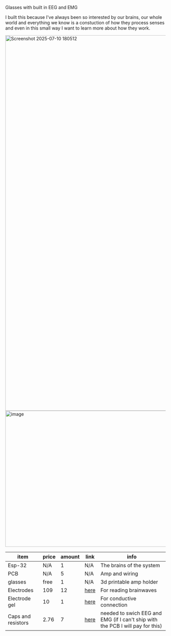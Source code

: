 

Glasses with built in EEG and EMG

I built this because I've always been so interested by our brains, our whole world and everything we know is a constuction of how they process senses and even in this small way I want to learn more about how they work.


<img width="927" height="1178" alt="Screenshot 2025-07-10 180512" src="https://github.com/user-attachments/assets/fddb8f3f-f1c5-4119-aba0-ea0bc01eed32" />


<img width="1409" height="427" alt="image" src="https://github.com/user-attachments/assets/405cda73-df16-44bf-8927-c968d0947b71" />






| item | price | amount | link | info |
| ------- | --- | --- |--- | --- |
| Esp-32 | N/A | 1 | N/A |The brains of the system|
| PCB| N/A | 5 | N/A |Amp and wiring|
|glasses	| free	| 1| 	N/A |	3d printable amp holder|
|Electrodes	|109 |12	|	[here](https://mfimedical.com/products/technomed-reusable-eeg-cup-electrode?variant=32641781268557) |	For reading brainwaves|
|Electrode gel	| 	10 | 1|	[here](https://www.walmart.com/ip/Spectra-360-Electrode-Gel-250gm-8-5oz-Tube-Each/792282565?wmlspartner=wlpa&selectedSellerId=101189557&selectedOfferId=6CC344D59E7B318697062A237A010418&conditionGroupCode=1&adid=22222222222000000000&wmlspartner=wmtlabs&wl0=e&wl1=o&wl2=c&wl3=10352200394&wl4=pla-1103028060075&wl5=103047&wl6=&wl7=&wl10=Walmart&wl11=Online&wl12=792282565_10001208918&wl14=spectra%20360%20electrode%20gel&veh=sem&gclid=5b0bcb0ccfa51ba3db34a37e5ae30c59&gclsrc=3p.ds&msclkid=5b0bcb0ccfa51ba3db34a37e5ae30c59)	| For conductive connection|
|Caps and resistors |	2.76 | 7|	[here](https://lcsc.com/)	| needed to swich EEG and EMG (if I can't ship with the PCB I will pay for this) |
